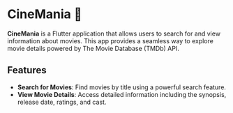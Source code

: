 # CineMania 🎥

**CineMania** is a Flutter application that allows users to search for and view information about movies. This app provides a seamless way to explore movie details powered by The Movie Database (TMDb) API.

## Features

- **Search for Movies**: Find movies by title using a powerful search feature.
- **View Movie Details**: Access detailed information including the synopsis, release date, ratings, and cast.
